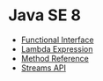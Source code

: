 # Java SE 8
* [Functional Interface](https://github.com/shamy1st/java-functional-interface)
* [Lambda Expression](https://github.com/shamy1st/java-lambda-expression)
* [Method Reference](https://github.com/shamy1st/method-reference)
* [Streams API](https://github.com/shamy1st/streams-api)
